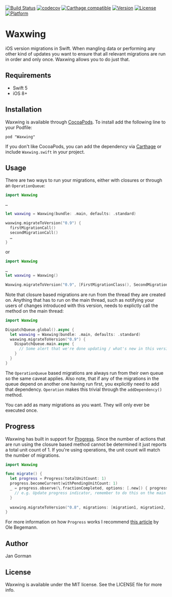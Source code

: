 [![Build Status](https://travis-ci.org/JanGorman/Waxwing.svg?branch=master)](https://travis-ci.org/JanGorman/Waxwing)
[![codecov](https://codecov.io/gh/JanGorman/Waxwing/branch/master/graph/badge.svg)](https://codecov.io/gh/JanGorman/Waxwing)
[![Carthage compatible](https://img.shields.io/badge/Carthage-compatible-4BC51D.svg?style=flat)](https://github.com/Carthage/Carthage)
[![Version](https://img.shields.io/cocoapods/v/Waxwing.svg?style=flat)](http://cocoapods.org/pods/Waxwing)
[![License](https://img.shields.io/cocoapods/l/Waxwing.svg?style=flat)](http://cocoapods.org/pods/Waxwing)
[![Platform](https://img.shields.io/cocoapods/p/Waxwing.svg?style=flat)](http://cocoapods.org/pods/Waxwing)

# Waxwing

iOS version migrations in Swift. When mangling data or performing any other kind of updates you want to ensure that all relevant migrations are run in order and only once. Waxwing allows you to do just that.

## Requirements

* Swift 5
* iOS 8+

## Installation

Waxwing is available through [CocoaPods](http://cocoapods.org). To install add the following line to your Podfile:

    pod "Waxwing"
    
If you don't like CocoaPods, you can add the dependency via [Carthage](https://github.com/Carthage/Carthage) or include `Waxwing.swift` in your project.

## Usage

There are two ways to run your migrations, either with closures or through an `OperationQueue`:

``` swift
import Waxwing

…

let waxwing = Waxwing(bundle: .main, defaults: .standard)

waxwing.migrateToVersion("0.9") {
  firstMigrationCall()
  secondMigrationCall()
  … 
}
```

or

``` swift
import Waxwing

…
let waxwing = Waxwing()

Waxwing.migrateToVersion("0.9", [FirstMigrationClass(), SecondMigrationClass()])
```

Note that closure based migrations are run from the thread they are created on. Anything that has to run on the main thread, such as notifying your users of changes introduced with this version, needs to explictly call the method on the main thread:

``` swift
import Waxwing

DispatchQueue.global().async {
  let waxwing = Waxwing(bundle: .main, defaults: .standard)
  waxwing.migrateToVersion("0.9") {
    DispatchQueue.main.async {
      // Some alert that we're done updating / what's new in this version of the app
    }
  }
}
```

The `OperationQueue` based migrations are always run from their own queue so the same caveat applies. Also note, that if any of the migrations in the queue depend on another one having run first, you explicitly need to add that dependency. `Operation` makes this trivial through the `addDependency()` method.

You can add as many migrations as you want. They will only ever be executed once.

## Progress

Waxwing has built in support for [Progress](https://developer.apple.com/documentation/foundation/progress). Since the number of actions that are run using the closure based method cannot be determined it just reports a total unit count of 1. If you're using operations, the unit count will match the number of migrations.

```swift
import Waxwing

func migrate() {
  let progress = Progress(totalUnitCount: 1)
  progress.becomeCurrent(withPendingUnitCount: 1)
  _ = progress.observe(\.fractionCompleted, options: [.new]) { progress, _ in
    // e.g. Update progress indicator, remember to do this on the main thread
  }
  
  waxwing.migrateToVersion("0.8", migrations: [migration1, migration2, migration3…])
}
```

For more information on how `Progress` works I recommend [this article](http://oleb.net/blog/2014/03/nsprogress/) by Ole Begemann.

## Author

Jan Gorman

## License

Waxwing is available under the MIT license. See the LICENSE file for more info.

